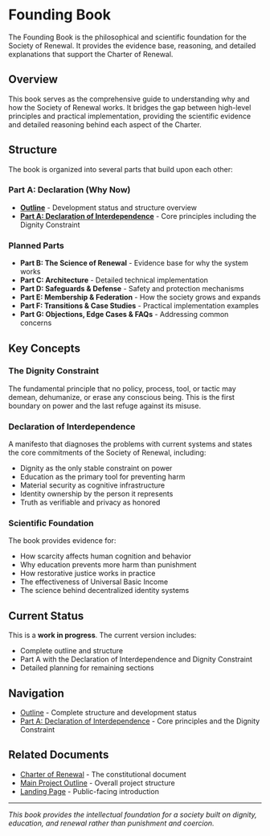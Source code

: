 # Founding Book

The Founding Book is the philosophical and scientific foundation for the Society of Renewal. It provides the evidence base, reasoning, and detailed explanations that support the Charter of Renewal.

## Overview

This book serves as the comprehensive guide to understanding why and how the Society of Renewal works. It bridges the gap between high-level principles and practical implementation, providing the scientific evidence and detailed reasoning behind each aspect of the Charter.

## Structure

The book is organized into several parts that build upon each other:

### Part A: Declaration (Why Now)
- **[Outline](outline.md)** - Development status and structure overview
- **[Part A: Declaration of Interdependence](Part%20A.md)** - Core principles including the Dignity Constraint

### Planned Parts
- **Part B: The Science of Renewal** - Evidence base for why the system works
- **Part C: Architecture** - Detailed technical implementation
- **Part D: Safeguards & Defense** - Safety and protection mechanisms
- **Part E: Membership & Federation** - How the society grows and expands
- **Part F: Transitions & Case Studies** - Practical implementation examples
- **Part G: Objections, Edge Cases & FAQs** - Addressing common concerns

## Key Concepts

### The Dignity Constraint
The fundamental principle that no policy, process, tool, or tactic may demean, dehumanize, or erase any conscious being. This is the first boundary on power and the last refuge against its misuse.

### Declaration of Interdependence
A manifesto that diagnoses the problems with current systems and states the core commitments of the Society of Renewal, including:
- Dignity as the only stable constraint on power
- Education as the primary tool for preventing harm
- Material security as cognitive infrastructure
- Identity ownership by the person it represents
- Truth as verifiable and privacy as honored

### Scientific Foundation
The book provides evidence for:
- How scarcity affects human cognition and behavior
- Why education prevents more harm than punishment
- How restorative justice works in practice
- The effectiveness of Universal Basic Income
- The science behind decentralized identity systems

## Current Status

This is a **work in progress**. The current version includes:
- Complete outline and structure
- Part A with the Declaration of Interdependence and Dignity Constraint
- Detailed planning for remaining sections

## Navigation

- [Outline](outline.md) - Complete structure and development status
- [Part A: Declaration of Interdependence](Part%20A.md) - Core principles and the Dignity Constraint

## Related Documents

- [Charter of Renewal](../charter/) - The constitutional document
- [Main Project Outline](../../outline.md) - Overall project structure
- [Landing Page](../../landing-page.md) - Public-facing introduction

---

*This book provides the intellectual foundation for a society built on dignity, education, and renewal rather than punishment and coercion.*

